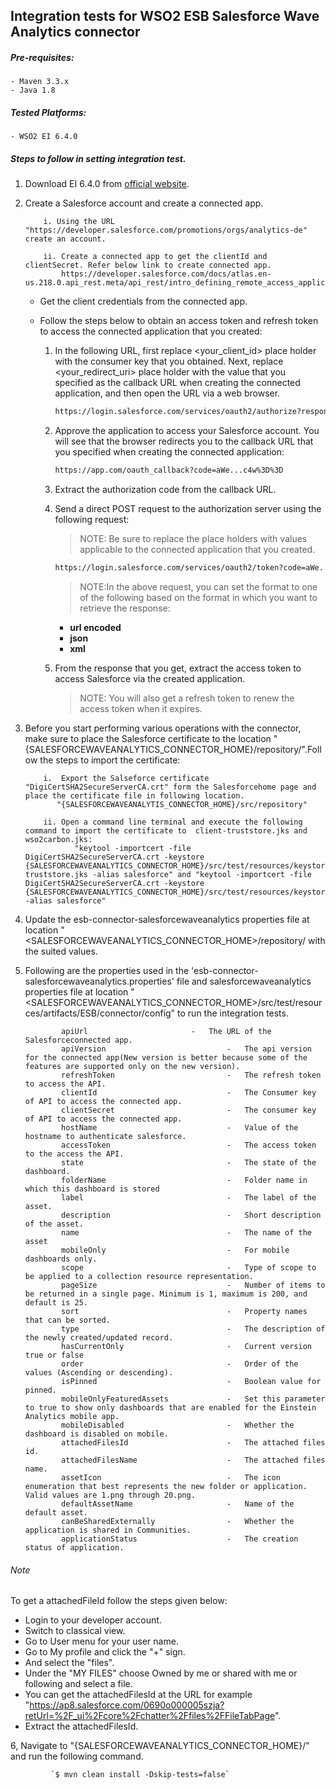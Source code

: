﻿##  Integration tests for WSO2 ESB Salesforce Wave Analytics connector
##### Pre-requisites:

    - Maven 3.3.x
    - Java 1.8

##### Tested Platforms:

    - WSO2 EI 6.4.0

##### Steps to follow in setting integration test.


 1. Download EI 6.4.0 from [official website](https://wso2.com/products/enterprise-service-bus/#).

 2. Create a Salesforce account and create a connected app.

            i. Using the URL "https://developer.salesforce.com/promotions/orgs/analytics-de" create an account.
            
            ii. Create a connected app to get the clientId and clientSecret. Refer below link to create connected app.
                https://developer.salesforce.com/docs/atlas.en-us.218.0.api_rest.meta/api_rest/intro_defining_remote_access_applications.htm.
       * Get the client credentials from the connected app.
     
       * Follow the steps below to obtain an access token and refresh token to access the connected application that you created:
       
           1. In the following URL, first replace <your_client_id> place holder with the consumer key that you obtained. Next, replace <your_redirect_uri> place holder with the value that you specified as the callback URL when creating the connected application, and then open the URL via a web browser. 
               ```xml
               https://login.salesforce.com/services/oauth2/authorize?response_type=code&client_id=<your_client_id>&redirect_uri=<your_redirect_uri>
               ```
           2. Approve the application to access your Salesforce account. You will see that the browser redirects you to the callback URL that you specified when creating the connected application:
              ```xml
              https://app.com/oauth_callback?code=aWe...c4w%3D%3D
              ```
           3. Extract the authorization code from the callback URL.
       
           4. Send a direct POST request to the authorization server using the following request: 
               > NOTE: Be sure to replace the place holders with values applicable to the connected application that you created.
               ```xml
               https://login.salesforce.com/services/oauth2/token?code=aWe...c4w==&grant_type=authorization_code&client_id=<your_client_id>&client_secret=<your_client_secret>&redirect_uri=<your_redirect_uri>&format=json
               ```
               > NOTE:In the above request, you can set the format to one of the following based on the format in which you want to retrieve the response:
               * **url encoded**
               * **json**
               * **xml**
           5. From the response that you get, extract the access token to access Salesforce via the created application. 
              > NOTE: You will also get a refresh token to renew the access token when it expires.


 3. Before you start performing various operations with the connector, make sure to place the Salesforce certificate to the location
   "{SALESFORCEWAVEANALYTICS_CONNECTOR_HOME}/repository/".Follow the steps to import the certificate:
   
            i.  Export the Salseforce certificate "DigiCertSHA2SecureServerCA.crt" form the Salesforcehome page and place the certificate file in following location. 
               "{SALESFORCEWAVEANALYTIS_CONNECTOR_HOME}/src/repository"
               
            ii. Open a command line terminal and execute the following command to import the certificate to  client-truststore.jks and wso2carbon.jks:
                   "keytool -importcert -file DigiCertSHA2SecureServerCA.crt -keystore {SALESFORCEWAVEANALYTICS_CONNECTOR_HOME}/src/test/resources/keystores/products/client-truststore.jks -alias salesforce" and "keytool -importcert -file DigiCertSHA2SecureServerCA.crt -keystore {SALESFORCEWAVEANALYTICS_CONNECTOR_HOME}/src/test/resources/keystores/products/wso2carbon.jks -alias salesforce"
               
 4. Update the esb-connector-salesforcewaveanalytics properties file at location "<SALESFORCEWAVEANALYTICS_CONNECTOR_HOME>/repository/ with the suited values.

 5. Following are the properties used in the 'esb-connector-salesforcewaveanalytics.properties' file and salesforcewaveanalytics properties file at location "<SALESFORCEWAVEANALYTICS_CONNECTOR_HOME>/src/test/resources/artifacts/ESB/connector/config" to run the integration tests.
    
                apiUrl 		                 -   The URL of the Salesforceconnected app.
                apiVersion                           -   The api version for the connected app(New version is better because some of the features are supported only on the new version).
                refreshToken                         -   The refresh token to access the API.
                clientId                             -   The Consumer key of API to access the connected app.
                clientSecret                         -   The consumer key of API to access the connected app.
                hostName                             -   Value of the hostname to authenticate salesforce.
                accessToken                          -   The access token to the access the API.
                state                                -   The state of the dashboard.
                folderName                           -   Folder name in which this dashboard is stored
                label                                -   The label of the asset.
                description                          -   Short description of the asset.
                name                                 -   The name of the asset
                mobileOnly                           -   For mobile dashboards only.
                scope                                -   Type of scope to be applied to a collection resource representation.
                pageSize                             -   Number of items to be returned in a single page. Minimum is 1, maximum is 200, and default is 25.
                sort                                 -   Property names that can be sorted.
                type                                 -   The description of the newly created/updated record.
                hasCurrentOnly                       -   Current version true or false
                order                                -   Order of the values (Ascending or descending).
                isPinned                             -   Boolean value for pinned.
                mobileOnlyFeaturedAssets             -   Set this parameter to true to show only dashboards that are enabled for the Einstein Analytics mobile app.
                mobileDisabled                       -   Whether the dashboard is disabled on mobile.
                attachedFilesId                      -   The attached files id.
                attachedFilesName                    -   The attached files name.
                assetIcon                            -   The icon enumeration that best represents the new folder or application. Valid values are 1.png through 20.png.
                defaultAssetName                     -   Name of the default asset.
                canBeSharedExternally                -   Whether the application is shared in Communities.
                applicationStatus                    -   The creation status of application.
        
                
 ###### Note
 To get a attachedFileId follow the steps given below:
 
* Login to your developer account.
* Switch to classical view.
* Go to User menu for your user name.
* Go to My profile and click the "+" sign.
* And select the "files".
* Under the "MY FILES" choose Owned by me or shared with me or following and select a file.
* You can get the attachedFilesId at the URL for example "https://ap8.salesforce.com/0690o000005szja?retUrl=%2F_ui%2Fcore%2Fchatter%2Ffiles%2FFileTabPage".
* Extract the attachedFilesId.
            

 
 6,   Navigate to "{SALESFORCEWAVEANALYTICS_CONNECTOR_HOME}/" and run the following command. <br/>
           
             `$ mvn clean install -Dskip-tests=false`
